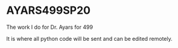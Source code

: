 # AYARS499SP20

The work I do for Dr. Ayars for 499

It is where all python code will be sent and can be edited remotely.
